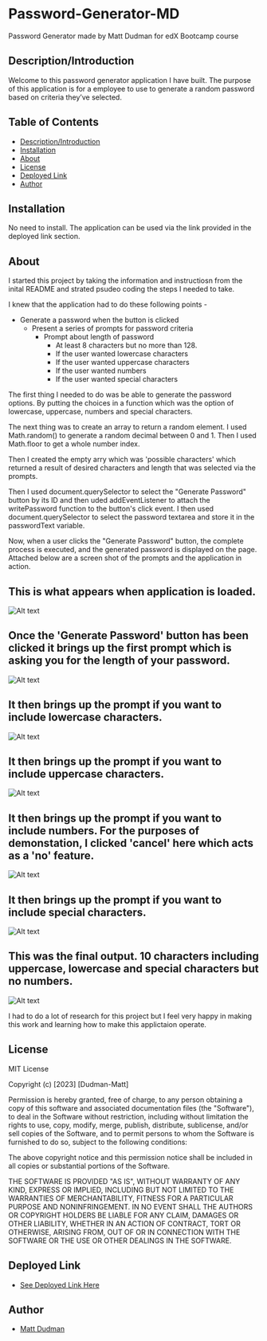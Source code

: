 # Password-Generator-MD
Password Generator made by Matt Dudman for edX Bootcamp course

## Description/Introduction

Welcome to this password generator application I have built. The purpose of this application is for a employee to use to generate a random password based on criteria they’ve selected.

## Table of Contents

- [Description/Introduction](#introduction)
- [Installation](#installation)
- [About](#about)
- [License](#license)
- [Deployed Link](#deployed-link)
- [Author](#author)



## Installation 

No need to install. The application can be used via the link provided in the deployed link section. 

## About

I started this project by taking the information and instructiosn from the inital README and strated psudeo coding the steps I needed to take. 

I knew that the application had to do these following points - 

* Generate a password when the button is clicked
  * Present a series of prompts for password criteria
    * Prompt about length of password
      * At least 8 characters but no more than 128.
      * If the user wanted lowercase characters 
      * If the user wanted uppercase characters 
      * If the user wanted numbers
      * If the user wanted special characters

The first thing I needed to do was be able to generate the password options. By putting the choices in a function which was the option of lowercase, uppercase, numbers and special characters. 

The next thing was to create an array to return a random element. I used Math.random() to generate a random decimal between 0 and 1. Then I used Math.floor to get a whole number index.

Then I created the empty arry which was 'possible characters' which returned a result of desired characters and length that was selected via the prompts. 

Then I used document.querySelector to select the "Generate Password" button by its ID and then uded addEventListener to attach the writePassword function to the button's click event. I then used document.querySelector to select the password textarea and store it in the passwordText variable.

Now, when a user clicks the "Generate Password" button, the complete process is executed, and the generated password is displayed on the page. Attached below are a screen shot of the prompts and the application in action. 

## This is what appears when application is loaded.
![Alt text](<Assets/Screenshot 2023-12-19 at 20.12.19.png>)
## Once the 'Generate Password' button has been clicked it brings up the first prompt which is asking you for the length of your password.
![Alt text](<Assets/Screenshot 2023-12-19 at 20.13.21.png>)
## It then brings up the prompt if you want to include lowercase characters.
![Alt text](<Assets/Screenshot 2023-12-19 at 20.14.32.png>)
## It then brings up the prompt if you want to include uppercase characters.
![Alt text](<Assets/Screenshot 2023-12-19 at 20.15.19.png>)
## It then brings up the prompt if you want to include numbers. For the purposes of demonstation, I clicked 'cancel' here which acts as a 'no' feature. 
![Alt text](<Assets/Screenshot 2023-12-19 at 20.15.46.png>)
## It then brings up the prompt if you want to include special characters.
![Alt text](<Assets/Screenshot 2023-12-19 at 20.16.43.png>)
## This was the final output. 10 characters including uppercase, lowercase and special characters but no numbers. 
![Alt text](<Assets/Screenshot 2023-12-19 at 20.18.21.png>)

I had to do a lot of research for this project but I feel very happy in making this work and learning how to make this applictaion operate.
 
## License

MIT License

Copyright (c) [2023] [Dudman-Matt]

Permission is hereby granted, free of charge, to any person obtaining a copy of this software and associated documentation files (the "Software"), to deal in the Software without restriction, including without limitation the rights to use, copy, modify, merge, publish, distribute, sublicense, and/or sell copies of the Software, and to permit persons to whom the Software is furnished to do so, subject to the following conditions:

The above copyright notice and this permission notice shall be included in all copies or substantial portions of the Software.

THE SOFTWARE IS PROVIDED "AS IS", WITHOUT WARRANTY OF ANY KIND, EXPRESS OR IMPLIED, INCLUDING BUT NOT LIMITED TO THE WARRANTIES OF MERCHANTABILITY, FITNESS FOR A PARTICULAR PURPOSE AND NONINFRINGEMENT. IN NO EVENT SHALL THE AUTHORS OR COPYRIGHT HOLDERS BE LIABLE FOR ANY CLAIM, DAMAGES OR OTHER LIABILITY, WHETHER IN AN ACTION OF CONTRACT, TORT OR OTHERWISE, ARISING FROM, OUT OF OR IN CONNECTION WITH THE SOFTWARE OR THE USE OR OTHER DEALINGS IN THE SOFTWARE.

## Deployed Link
 * [See Deployed Link Here](https://github.com/atypicalbitter)

## Author
 * [Matt Dudman](https://github.com/atypicalbitter)